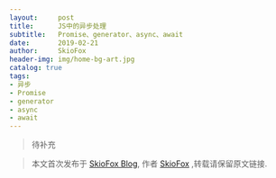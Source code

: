 ```yaml
---
layout:     post
title:      JS中的异步处理
subtitle:   Promise、generator、async、await
date:       2019-02-21
author:     SkioFox
header-img: img/home-bg-art.jpg
catalog: true
tags:
- 异步
- Promise
- generator
- async
- await
---
```


> 待补充

> 本文首次发布于 [SkioFox Blog](http://blog.skiofox.top), 作者 [SkioFox](https://github.com/LoverFancy/) ,转载请保留原文链接.